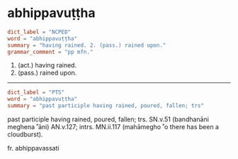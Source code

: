 # abhippavuṭṭha

``` toml
dict_label = "NCPED"
word = "abhippavuṭṭha"
summary = "having rained. 2. (pass.) rained upon."
grammar_comment = "pp mfn."
```

1. (act.) having rained.
2. (pass.) rained upon.

--------------------

``` toml
dict_label = "PTS"
word = "abhippavuṭṭha"
summary = "past participle having rained, poured, fallen; trs"
```

past participle having rained, poured, fallen; trs. SN.v.51 (bandhanāni meghena ˚āni) AN.v.127; intrs. MN.ii.117 (mahāmegho ˚o there has been a cloudburst).

fr. abhippavassati

